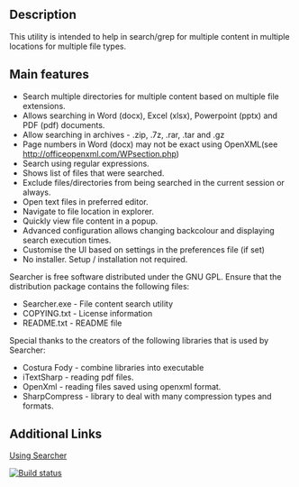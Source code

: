 ## Description
This utility is intended to help in search/grep for multiple content in multiple locations for multiple file types.

## Main features
* Search multiple directories for multiple content based on multiple file extensions.
* Allows searching in Word (docx), Excel (xlsx), Powerpoint (pptx) and PDF (pdf) documents.
* Allow searching in archives - .zip, .7z, .rar, .tar and .gz
* Page numbers in Word (docx) may not be exact using OpenXML(see http://officeopenxml.com/WPsection.php)
* Search using regular expressions.
* Shows list of files that were searched.
* Exclude files/directories from being searched in the current session or always.
* Open text files in preferred editor.
* Navigate to file location in explorer.
* Quickly view file content in a popup.
* Advanced configuration allows changing backcolour and displaying search execution times.
* Customise the UI based on settings in the preferences file (if set)
* No installer. Setup / installation not required.

Searcher  is free software distributed under the GNU GPL. Ensure that the distribution package contains the following files:
* Searcher.exe  - File content search utility
* COPYING.txt   - License information
* README.txt    - README file

Special thanks to the creators of the following libraries that is used by Searcher:
   - Costura Fody  - combine libraries into executable
   - iTextSharp    - reading pdf files.
   - OpenXml       - reading files saved using openxml format.
- SharpCompress - library to deal with many compression types and formats.

## Additional Links
[Using Searcher](https://github.com/wizden/Searcher/wiki/Using-Searcher)

[![Build status](https://ci.appveyor.com/api/projects/status/co60j4swclhheb0k?svg=true)](https://ci.appveyor.com/project/wizden/searcher)
